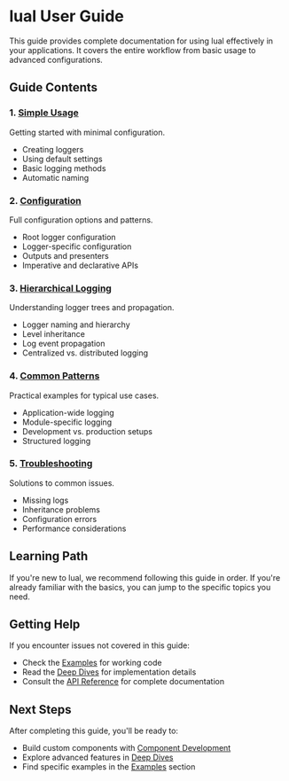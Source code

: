 # lual User Guide

This guide provides complete documentation for using lual effectively in your applications. It covers the entire workflow from basic usage to advanced configurations.

## Guide Contents

### 1. **[Simple Usage](simple-usage.md)**
Getting started with minimal configuration.
- Creating loggers
- Using default settings
- Basic logging methods
- Automatic naming

### 2. **[Configuration](configuration.md)**
Full configuration options and patterns.
- Root logger configuration
- Logger-specific configuration
- Outputs and presenters
- Imperative and declarative APIs

### 3. **[Hierarchical Logging](hierarchical-logging.md)**
Understanding logger trees and propagation.
- Logger naming and hierarchy
- Level inheritance
- Log event propagation
- Centralized vs. distributed logging

### 4. **[Common Patterns](common-patterns.md)**
Practical examples for typical use cases.
- Application-wide logging
- Module-specific logging
- Development vs. production setups
- Structured logging

### 5. **[Troubleshooting](troubleshooting.md)**
Solutions to common issues.
- Missing logs
- Inheritance problems
- Configuration errors
- Performance considerations

## Learning Path

If you're new to lual, we recommend following this guide in order. If you're already familiar with the basics, you can jump to the specific topics you need.

## Getting Help

If you encounter issues not covered in this guide:
- Check the [Examples](../examples/) for working code
- Read the [Deep Dives](../deep-dives/) for implementation details
- Consult the [API Reference](../reference/api.md) for complete documentation

## Next Steps

After completing this guide, you'll be ready to:
- Build custom components with [Component Development](../deep-dives/component-development.md)
- Explore advanced features in [Deep Dives](../deep-dives/)
- Find specific examples in the [Examples](../examples/) section 